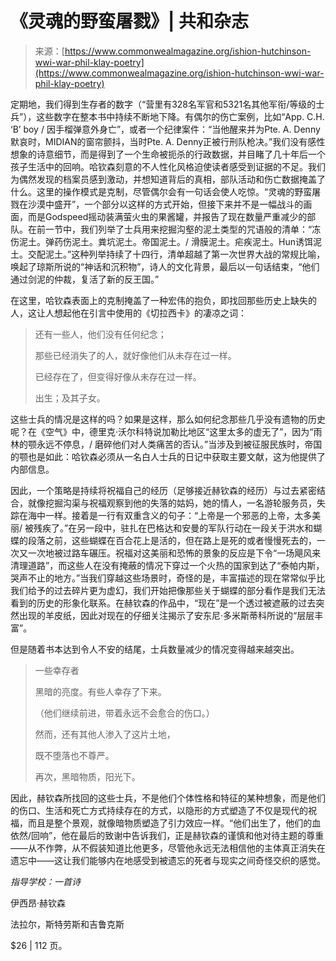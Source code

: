 <!--yml

category: 未分类

date: 2024-05-27 14:37:47

-->

# 《灵魂的野蛮屠戮》| 共和杂志

> 来源：[https://www.commonwealmagazine.org/ishion-hutchinson-wwi-war-phil-klay-poetry](https://www.commonwealmagazine.org/ishion-hutchinson-wwi-war-phil-klay-poetry)

定期地，我们得到生存者的数字（“营里有328名军官和5321名其他军衔/等级的士兵”），这些数字在整本书中持续不断地下降。有偶尔的伤亡案例，比如“App. C.H. ‘B’ boy / 因手榴弹意外身亡”，或者一个纪律案件：“当他醒来并为Pte. A. Denny默哀时，MIDIAN的窗帘颤抖，当时Pte. A. Denny正被行刑队枪决。”我们没有感性想象的诗意细节，而是得到了一个生命被扼杀的行政数据，并目睹了几十年后一个孩子生活中的回响。哈钦森刻意的不人性化风格迫使读者感受到证据的不足。我们为偶然发现的档案员感到激动，并想知道背后的真相，部队活动和伤亡数据掩盖了什么。这里的操作模式是克制，尽管偶尔会有一句话会使人吃惊。“灵魂的野蛮屠戮在沙漠中盛开”，一个部分以这样的方式开始，但接下来并不是一幅战斗的画面，而是Godspeed摇动装满萤火虫的果酱罐，并报告了现在数量严重减少的部队。在前一节中，我们列举了士兵用来挖掘沟壑的泥土类型的咒语般的清单：“冻伤泥土。弹药伤泥土。粪坑泥土。帝国泥土。/ 滑膜泥土。疟疾泥土。Hun诱饵泥土。交配泥土。”这种列举持续了十四行，清单超越了第一次世界大战的常规比喻，唤起了琼斯所说的“神话和沉积物”，诗人的文化背景，最后以一句话结束，“他们通过剑泥的仲裁，复活了新的反王国。”

在这里，哈钦森表面上的克制掩盖了一种宏伟的抱负，即找回那些历史上缺失的人，这让人想起他在引言中使用的《切拉西卡》的凄凉之词：

> 还有一些人，他们没有任何纪念；
> 
> 那些已经消失了的人，就好像他们从未存在过一样。
> 
> 已经存在了，但变得好像从未存在过一样。
> 
> 出生；及其子女。

这些士兵的情况是这样的吗？如果是这样，那么如何纪念那些几乎没有遗物的历史呢？在《空气》中，德里克·沃尔科特说加勒比地区“这里太多的虚无了”，因为“雨林的颚永远不停息，/ 磨碎他们对人类痛苦的否认。”当涉及到被征服民族时，帝国的颚也是如此：哈钦森必须从一名白人士兵的日记中获取主要文献，这为他提供了内部信息。

因此，一个策略是持续将祝福自己的经历（足够接近赫钦森的经历）与过去紧密结合，就像挖掘沟渠与祝福观察到他的失落的姑妈，她的情人，一名游轮服务员，失踪在海中一样。接着是一行有双重含义的句子：“上帝是一个邪恶的上帝，太多美丽/ 被残疾了。”在另一段中，驻扎在巴格达和安曼的军队行动在一段关于洪水和蝴蝶的段落之前，这些蝴蝶在百合花上是活的，但在路上是死的或者慢慢死去的，一次又一次地被过路车碾压。祝福对这美丽和恐怖的景象的反应是下令“一场飓风来清理道路”，而这些人在没有掩蔽的情况下穿过一个火热的国家到达了“泰帕内斯，哭声不止的地方。”当我们穿越这些场景时，奇怪的是，丰富描述的现在常常似乎比我们给予的过去碎片更为虚幻，我们开始把像那些关于蝴蝶的部分看作是我们无法看到的历史的形象化联系。在赫钦森的作品中，“现在”是一个透过被遮蔽的过去突然出现的羊皮纸，因此对现在的仔细关注揭示了安东尼·多米斯蒂科所说的“层层丰富”。

但是随着书本达到令人不安的结尾，士兵数量减少的情况变得越来越突出。

> 一些幸存者
> 
> 黑暗的亮度。有些人幸存了下来。
> 
> （他们继续前进，带着永远不会愈合的伤口。）
> 
> 然而，还有其他人渗入了这片土地，
> 
> 既不堕落也不尊严。
> 
> 再次，黑暗物质，阳光下。

因此，赫钦森所找回的这些士兵，不是他们个体性格和特征的某种想象，而是他们的伤口、生活和死亡方式持续存在的方式，以隐形的方式塑造了不仅是现代的祝福，而且是整个景观，就像暗物质塑造了引力效应一样。“他们出生了，他们的血依然/回响”，他在最后的致谢中告诉我们，正是赫钦森的谨慎和他对待主题的尊重——从不作弊，从不假装知道比他更多，尽管他永远无法相信他的主体真正消失在遗忘中——这让我们能够内在地感受到被遗忘的死者与现实之间奇怪交织的感觉。

*指导学校：一首诗*

伊西昂·赫钦森

法拉尔，斯特劳斯和吉鲁克斯

$26 | 112 页。
